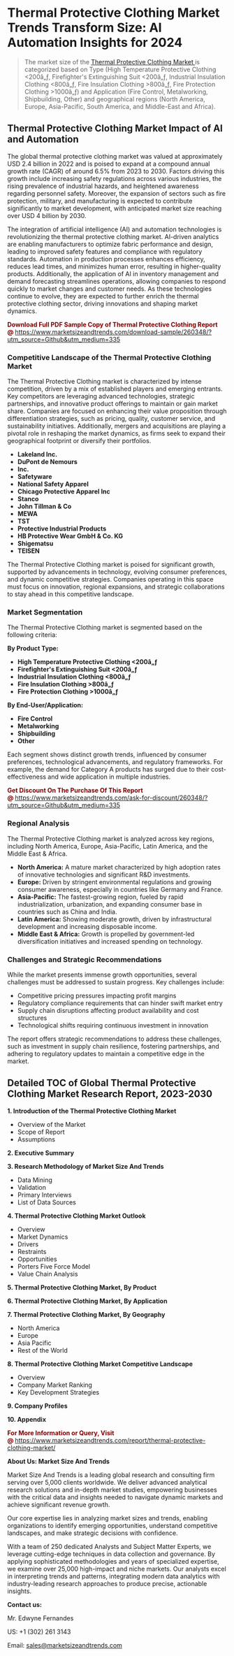 <h1>Thermal Protective Clothing Market Trends Transform Size: AI Automation Insights for 2024</h1><blockquote><p>The market size of the <a href="https://www.marketsizeandtrends.com/download-sample/260348/?utm_source=Github&amp;utm_medium=335" target="_blank">Thermal Protective Clothing Market </a>is categorized based on Type (High Temperature Protective Clothing <200â„ƒ, Firefighter's Extinguishing Suit <200â„ƒ, Industrial Insulation Clothing <800â„ƒ, Fire Insulation Clothing >800â„ƒ, Fire Protection Clothing >1000â„ƒ) and Application (Fire Control, Metalworking, Shipbuilding, Other) and geographical regions (North America, Europe, Asia-Pacific, South America, and Middle-East and Africa).</p></blockquote><p><h2>Thermal Protective Clothing Market Impact of AI and Automation</h2><p>The global thermal protective clothing market was valued at approximately USD 2.4 billion in 2022 and is poised to expand at a compound annual growth rate (CAGR) of around 6.5% from 2023 to 2030. Factors driving this growth include increasing safety regulations across various industries, the rising prevalence of industrial hazards, and heightened awareness regarding personnel safety. Moreover, the expansion of sectors such as fire protection, military, and manufacturing is expected to contribute significantly to market development, with anticipated market size reaching over USD 4 billion by 2030.</p><p>The integration of artificial intelligence (AI) and automation technologies is revolutionizing the thermal protective clothing market. AI-driven analytics are enabling manufacturers to optimize fabric performance and design, leading to improved safety features and compliance with regulatory standards. Automation in production processes enhances efficiency, reduces lead times, and minimizes human error, resulting in higher-quality products. Additionally, the application of AI in inventory management and demand forecasting streamlines operations, allowing companies to respond quickly to market changes and customer needs. As these technologies continue to evolve, they are expected to further enrich the thermal protective clothing sector, driving innovations and shaping market dynamics.</p></p><p><strong><span style="color: #800000;">Download Full PDF Sample Copy of Thermal Protective Clothing Report @</span>&nbsp;</strong><a href="https://www.marketsizeandtrends.com/download-sample/260348/?utm_source=Github&amp;utm_medium=335">https://www.marketsizeandtrends.com/download-sample/260348/?utm_source=Github&amp;utm_medium=335</a></p><h3>Competitive Landscape of the Thermal Protective Clothing Market</h3><p>The Thermal Protective Clothing market is characterized by intense competition, driven by a mix of established players and emerging entrants. Key competitors are leveraging advanced technologies, strategic partnerships, and innovative product offerings to maintain or gain market share. Companies are focused on enhancing their value proposition through differentiation strategies, such as pricing, quality, customer service, and sustainability initiatives. Additionally, mergers and acquisitions are playing a pivotal role in reshaping the market dynamics, as firms seek to expand their geographical footprint or diversify their portfolios.</p><p><strong><p><ul><li>Lakeland Inc. </li><li> DuPont de Nemours </li><li> Inc. </li><li> Safetyware </li><li> National Safety Apparel </li><li> Chicago Protective Apparel Inc </li><li> Stanco </li><li> John Tillman & Co </li><li> MEWA </li><li> TST </li><li> Protective Industrial Products </li><li> HB Protective Wear GmbH & Co. KG </li><li> Shigematsu </li><li> TEISEN</p></li></ul></p></strong></p><p>The Thermal Protective Clothing market is poised for significant growth, supported by advancements in technology, evolving consumer preferences, and dynamic competitive strategies. Companies operating in this space must focus on innovation, regional expansions, and strategic collaborations to stay ahead in this competitive landscape.</p><h3>Market Segmentation</h3><p>The Thermal Protective Clothing market is segmented based on the following criteria:</p><p><strong>By Product Type:</strong></p><p><strong><p><ul><li>High Temperature Protective Clothing <200â„ƒ </li><li> Firefighter's Extinguishing Suit <200â„ƒ </li><li> Industrial Insulation Clothing <800â„ƒ </li><li> Fire Insulation Clothing >800â„ƒ </li><li> Fire Protection Clothing >1000â„ƒ</p></li></ul></p></strong></p><p><strong>By End-User/Application:</strong></p><p><strong><p><ul><li>Fire Control </li><li> Metalworking </li><li> Shipbuilding </li><li> Other</p></li></ul></p></strong></p><p>Each segment shows distinct growth trends, influenced by consumer preferences, technological advancements, and regulatory frameworks. For example, the demand for Category A products has surged due to their cost-effectiveness and wide application in multiple industries.</p><p><strong><span style="color: #800000;">Get Discount On The Purchase Of This Report @&nbsp;</span></strong><a href="https://www.marketsizeandtrends.com/ask-for-discount/260348/?utm_source=Github&amp;utm_medium=335">https://www.marketsizeandtrends.com/ask-for-discount/260348/?utm_source=Github&amp;utm_medium=335</a></p><h3>Regional Analysis</h3><p>The Thermal Protective Clothing market is analyzed across key regions, including North America, Europe, Asia-Pacific, Latin America, and the Middle East &amp; Africa.</p><ul><li><strong>North America:</strong> A mature market characterized by high adoption rates of innovative technologies and significant R&amp;D investments.</li><li><strong>Europe:</strong> Driven by stringent environmental regulations and growing consumer awareness, especially in countries like Germany and France.</li><li><strong>Asia-Pacific:</strong> The fastest-growing region, fueled by rapid industrialization, urbanization, and expanding consumer base in countries such as China and India.</li><li><strong>Latin America:</strong> Showing moderate growth, driven by infrastructural development and increasing disposable income.</li><li><strong>Middle East &amp; Africa:</strong> Growth is propelled by government-led diversification initiatives and increased spending on technology.</li></ul><h3>Challenges and Strategic Recommendations</h3><p>While the market presents immense growth opportunities, several challenges must be addressed to sustain progress. Key challenges include:</p><ul><li>Competitive pricing pressures impacting profit margins</li><li>Regulatory compliance requirements that can hinder swift market entry</li><li>Supply chain disruptions affecting product availability and cost structures</li><li>Technological shifts requiring continuous investment in innovation</li></ul><p>The report offers strategic recommendations to address these challenges, such as investment in supply chain resilience, fostering partnerships, and adhering to regulatory updates to maintain a competitive edge in the market.</p><h2>Detailed TOC of Global Thermal Protective Clothing Market Research Report, 2023-2030</h2><p><strong>1. Introduction of the Thermal Protective Clothing Market</strong></p><ul><li>Overview of the Market</li><li>Scope of Report</li><li>Assumptions&nbsp;</li></ul><p><strong>2. Executive Summary</strong></p><p><strong>3. Research Methodology of <strong>Market Size And Trends</strong></strong></p><ul><li>Data Mining</li><li>Validation</li><li>Primary Interviews</li><li>List of Data Sources&nbsp;</li></ul><p><strong>4. Thermal Protective Clothing Market Outlook</strong></p><ul><li>Overview</li><li>Market Dynamics</li><li>Drivers</li><li>Restraints</li><li>Opportunities</li><li>Porters Five Force Model</li><li>Value Chain Analysis&nbsp;</li></ul><p><strong>5. Thermal Protective Clothing Market, By Product</strong></p><p><strong>6. Thermal Protective Clothing Market, By Application</strong></p><p><strong>7. Thermal Protective Clothing Market, By Geography</strong></p><ul><li>North America</li><li>Europe</li><li>Asia Pacific</li><li>Rest of the World&nbsp;</li></ul><p><strong>8. Thermal Protective Clothing Market Competitive Landscape</strong></p><ul><li>Overview</li><li>Company Market Ranking</li><li>Key Development Strategies&nbsp;</li></ul><p><strong>9. Company Profiles</strong></p><p><strong>10. Appendix</strong></p><p><strong><span style="color: #800000;">For More Information or Query, Visit @&nbsp;</span></strong><a href="https://www.marketsizeandtrends.com/report/thermal-protective-clothing-market/">https://www.marketsizeandtrends.com/report/thermal-protective-clothing-market/</a></p><p></p><p><strong>About Us:&nbsp;Market Size And Trends</strong></p><p>Market Size And Trends&nbsp;is a leading global research and consulting firm serving over 5,000 clients worldwide. We deliver advanced analytical research solutions and in-depth market studies, empowering businesses with the critical data and insights needed to navigate dynamic markets and achieve significant revenue growth.</p><p>Our core expertise lies in analyzing market sizes and trends, enabling organizations to identify emerging opportunities, understand competitive landscapes, and make strategic decisions with confidence.</p><p>With a team of 250 dedicated Analysts and Subject Matter Experts, we leverage cutting-edge techniques in data collection and governance. By applying sophisticated methodologies and years of specialized expertise, we examine over 25,000 high-impact and niche markets. Our analysts excel in interpreting trends and patterns, integrating modern data analytics with industry-leading research approaches to produce precise, actionable insights.</p><p><strong>Contact us:</strong></p><p>Mr. Edwyne Fernandes</p><p>US: +1 (302) 261 3143</p><p>Email: <a href="mailto:sales@marketsizeandtrends.com">sales@marketsizeandtrends.com</a>&nbsp;</p>
